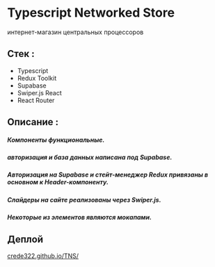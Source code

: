 # Typescript Networked Store

интернет-магазин центральных процессоров

## Стек :

- Typescript
- Redux Toolkit
- Supabase
- Swiper.js React
- React Router

## Описание :

##### Компоненты функциональные.
##### авторизация и база данных написана под Supabase.
##### Авторизация на Supabase и стейт-менеджер Redux привязаны в основном к Header-компоненту.
##### Слайдеры на сайте реализованы через Swiper.js.
##### Некоторые из элементов являются мокапами.

## Деплой

[crede322.github.io/TNS/](https://crede322.github.io/TNS/)
